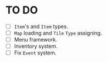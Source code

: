 # TO DO

- [ ] `Item`'s and `Item` types.
- [ ] `Map` loading and `Tile` `Type` assigning.
- [ ] Menu framework.
- [ ] Inventory system.
- [ ] Fix `Event` system.